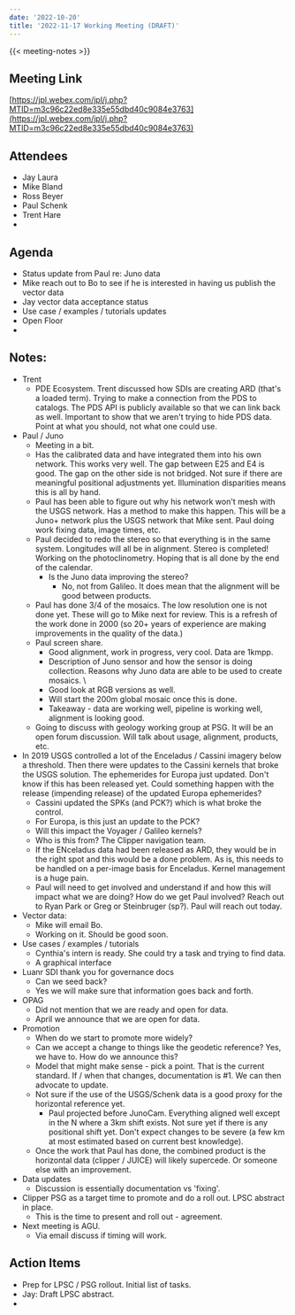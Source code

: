 ```yaml
---
date: '2022-10-20'
title: '2022-11-17 Working Meeting (DRAFT)'
---
```


{{<  meeting-notes >}}

## Meeting Link
[https://jpl.webex.com/jpl/j.php?MTID=m3c96c22ed8e335e55dbd40c9084e3763](https://jpl.webex.com/jpl/j.php?MTID=m3c96c22ed8e335e55dbd40c9084e3763)
## Attendees
- Jay Laura
- Mike Bland
- Ross Beyer
- Paul Schenk
- Trent Hare
- 

## Agenda
- Status update from Paul re: Juno data
- Mike reach out to Bo to see if he is interested in having us publish the vector data
- Jay vector data acceptance status
- Use case / examples / tutorials updates
- Open Floor
- 
## Notes:
- Trent
  - PDE Ecosystem. Trent discussed how SDIs are creating ARD (that's a loaded term). Trying to make a connection from the PDS to catalogs. The PDS API is publicly available so that we can link back as well.  Important to show that we aren't trying to hide PDS data. Point at what you should, not what one could use. 
-  Paul / Juno
   -  Meeting in a bit. 
   -  Has the calibrated data and have integrated them into his own network. This works very well. The gap between E25 and E4 is good. The gap on the other side is not bridged. Not sure if there are meaningful positional adjustments yet. Illumination disparities means this is all by hand. 
   -  Paul has been able to figure out why his network won't mesh with the USGS network. Has a method to make this happen. This will be a Juno+ network plus the USGS network that Mike sent. Paul doing work fixing data, image times, etc.
   -  Paul decided to redo the stereo so that everything is in the same system. Longitudes will all be in alignment. Stereo is completed! Working on the photoclinometry. Hoping that is all done by the end of the calendar.
      -  Is the Juno data improving the stereo?
         -  No, not from Galileo. It does mean that the alignment will be good between products.
   -  Paul has done 3/4 of the mosaics. The low resolution one is not done yet. These will go to Mike next for review. This is a refresh of the work done in 2000 (so 20+ years of experience are making improvements in the quality of the data.)
   -  Paul screen share. 
      -  Good alignment, work in progress, very cool. Data are 1kmpp.
      -  Description of Juno sensor and how the sensor is doing collection. Reasons why Juno data are able to be used to create mosaics. \
      -  Good look at RGB versions as well.
      -  Will start the 200m global mosaic once this is done.
      -  Takeaway - data are working well, pipeline is working well, alignment is looking good. 
   - Going to discuss with geology working group at PSG. It will be an open forum discussion. Will talk about usage, alignment, products, etc.
-  In 2019 USGS controlled a lot of the Enceladus / Cassini imagery below a threshold. Then there were updates to the Cassini kernels that broke the USGS solution. The ephemerides for Europa just updated. Don't know if this has been released yet. Could something happen with the release (impending release) of the updated Europa ephemerides? 
   -  Cassini updated the SPKs (and PCK?) which is what broke the control.
   -  For Europa, is this just an update to the PCK? 
   -  Will this impact the Voyager / Galileo kernels?
   -  Who is this from? The Clipper navigation team.
   -  If the ENceladus data had been released as ARD, they would be in the right spot and this would be a done problem. As is, this needs to be handled on a per-image basis for Enceladus. Kernel management is a huge pain.
   -  Paul will need to get involved and understand if and how this will impact what we are doing? How do we get Paul involved? Reach out to Ryan Park or Greg or Steinbruger (sp?). Paul will reach out today.
- Vector data:
  - Mike will email Bo.
  - Working on it. Should be good soon.
- Use cases / examples / tutorials
  - Cynthia's intern is ready. She could try a task and trying to find data.
  - A graphical interface 
- Luanr SDI thank you for governance docs
  - Can we seed back?
  - Yes we will make sure that information goes back and forth.
- OPAG
  - Did not mention that we are ready and open for data.
  - April we announce that we are open for data.
- Promotion
  - When do we start to promote more widely?
  - Can we accept a change to things like the geodetic reference? Yes, we have to. How do we announce this?
  - Model that might make sense - pick a point. That is the current standard. If / when that changes, documentation is #1. We can then advocate to update.
  - Not sure if the use of the USGS/Schenk data is a good proxy for the horizontal reference yet.
    - Paul projected before JunoCam. Everything aligned well except in the N where a 3km shift exists. Not sure yet if there is any positional shift yet. Don't expect changes to be severe (a few km at most estimated based on current best knowledge).
  - Once the work that Paul has done, the combined product is the horizontal data (clipper / JUICE) will likely supercede. Or someone else with an improvement.
- Data updates
  - Discussion is essentially documentation vs 'fixing'.
- Clipper PSG as a target time to promote and do a roll out. LPSC abstract in place. 
  - This is the time to present and roll out - agreement.
- Next meeting is AGU.
  - Via email discuss if timing will work.
## Action Items
- Prep for LPSC / PSG rollout. Initial list of tasks.
- Jay: Draft LPSC abstract.
- 


